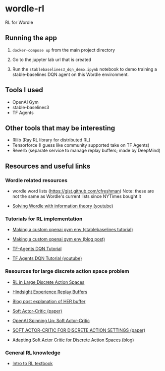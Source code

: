 # wordle-rl
RL for Wordle

## Running the app

1) `docker-compose up` from the main project directory

2) Go to the jupyter lab url that is created

2) Run the `stablebaselines3_dqn_demo.ipynb` notebook to demo training a stable-baselines DQN agent on this Wordle environment.

## Tools I used

* OpenAI Gym
* stable-baselines3
* TF Agents

## Other tools that may be interesting

* Rllib (Ray RL library for distributed RL)
* Tensorforce (I guess like community supported take on TF Agents)
* Reverb (separate service to manage replay buffers; made by DeepMind)

## Resources and useful links

### Wordle related resources

* wordle word lists (https://gist.github.com/cfreshman)
Note: these are not the same as Wordle's current lists since NYTimes bought it

* [Solving Wordle with information theory (youtube)](https://www.youtube.com/watch?v=v68zYyaEmEA)

### Tutorials for RL implementation

* [Making a custom openai gym env (stablebaselines tutorial)](https://stable-baselines.readthedocs.io/en/master/guide/custom_env.html)
 
* [Making a custom openai gym env (blog post)](https://towardsdatascience.com/creating-a-custom-openai-gym-environment-for-stock-trading-be532be3910e)

 * [TF-Agents DQN Tutorial](https://www.tensorflow.org/agents/tutorials/1_dqn_tutorial)

 * [TF Agents DQN Tutorial (youtube)](https://www.youtube.com/watch?v=2nKD6zFQ8xI)

### Resources for large discrete action space problem

* [RL in Large Discrete Action Spaces](https://arxiv.org/pdf/1512.07679.pdf)

* [Hindsight Experience Replay Buffers](https://arxiv.org/pdf/1707.01495.pdf)

* [Blog post explanation of HER buffer](https://towardsdatascience.com/reinforcement-learning-with-hindsight-experience-replay-1fee5704f2f8)

* [Soft Actor-Critic (paper)](https://arxiv.org/pdf/1801.01290.pdf)

* [OpenAI Spinning Up: Soft Actor-Critic](https://spinningup.openai.com/en/latest/algorithms/sac.html#)

* [SOFT ACTOR-CRITIC FOR DISCRETE ACTION SETTINGS (paper)](https://arxiv.org/pdf/1910.07207.pdf)

* [Adapting Soft Actor Critic for Discrete Action Spaces (blog)](https://towardsdatascience.com/adapting-soft-actor-critic-for-discrete-action-spaces-a20614d4a50a)

### General RL knowledge

* [Intro to RL textbook](http://incompleteideas.net/book/RLbook2020.pdf)

